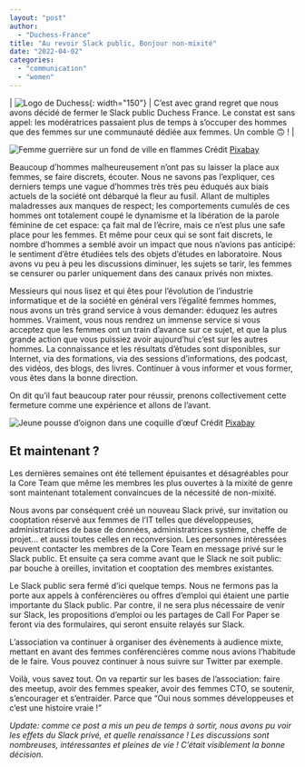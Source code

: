 ```yaml
---
layout: "post"
author:
  - "Duchess-France"
title: "Au revoir Slack public, Bonjour non-mixité"
date: "2022-04-02"
categories:
  - "communication"
  - "women"
---
```


| ![Logo de Duchess](/assets/DUCHESS_logo.png){: width="150"} | C’est avec grand regret que nous avons décidé de fermer le Slack public Duchess France. Le constat est sans appel: les modératrices passaient plus de temps à s’occuper des hommes que des femmes sur une communauté dédiée aux femmes. Un comble 🙃 ! |


![Femme guerrière sur un fond de ville en flammes](/assets/2022/04/2022-04-03-aurevoir-slack-public/femme-gueriere.jpg)
Crédit [Pixabay](https://pixabay.com/illustrations/fantasy-sci-fi-scifi-futuristic-2515940/)

Beaucoup d’hommes malheureusement n’ont pas su laisser la place aux femmes, se faire discrets, écouter. Nous ne savons pas l’expliquer, ces derniers temps une vague d’hommes très très peu éduqués aux biais actuels de la société ont débarqué la fleur au fusil. Allant de multiples maladresses aux manques de respect; les comportements cumulés de ces hommes ont totalement coupé le dynamisme et la libération de la parole féminine de cet espace: ça fait mal de l’écrire, mais ce n’est plus une safe place pour les femmes. Et même pour ceux qui se sont fait discrets, le nombre d’hommes a semblé avoir un impact que nous n’avions pas anticipé: le sentiment d’être étudiées tels des objets d’études en laboratoire. Nous avons vu peu à peu les discussions diminuer, les sujets se tarir, les femmes se censurer ou parler uniquement dans des canaux privés non mixtes.

Messieurs qui nous lisez et qui êtes pour l’évolution de l’industrie informatique et de la société en général vers l’égalité femmes hommes, nous avons un très grand service à vous demander: éduquez les autres hommes. Vraiment, vous nous rendrez un immense service si vous acceptez que les femmes ont un train d’avance sur ce sujet, et que la plus grande action que vous puissiez avoir aujourd’hui c’est sur les autres hommes. La connaissance et les résultats d’études sont disponibles, sur Internet, via des formations, via des sessions d’informations, des podcast, des vidéos, des blogs, des livres. Continuer à vous informer et vous former, vous êtes dans la bonne direction.

On dit qu’il faut beaucoup rater pour réussir, prenons collectivement cette fermeture comme une expérience et allons de l’avant.

![Jeune pousse d’oignon dans une coquille d’œuf](/assets/2022/04/2022-04-03-aurevoir-slack-public/renaissance.jpg)
Crédit [Pixabay](https://pixabay.com/illustrations/fantasy-sci-fi-scifi-futuristic-2515940/)

## Et maintenant ?

Les dernières semaines ont été tellement épuisantes et désagréables pour la Core Team que même les membres les plus ouvertes à la mixité de genre sont maintenant totalement convaincues de la nécessité de non-mixité.

Nous avons par conséquent créé un nouveau Slack privé, sur invitation ou cooptation réservé aux femmes de l’IT telles que développeuses, administratrices de base de données, administratrices système, cheffe de projet… et aussi toutes celles en reconversion. Les personnes intéressées peuvent contacter les membres de la Core Team en message privé sur le Slack public. Et ensuite ça sera comme avant que le Slack ne soit public: par bouche à oreilles, invitation et cooptation des membres existantes.

Le Slack public sera fermé d’ici quelque temps. Nous ne fermons pas la porte aux appels à conférencières ou offres d’emploi qui étaient une partie importante du Slack public. Par contre, il ne sera plus nécessaire de venir sur Slack, les propositions d’emploi ou les partages de Call For Paper se feront via des formulaires, qui seront ensuite relayés sur Slack.

L’association va continuer à organiser des évènements à audience mixte, mettant en avant des femmes conférencières comme nous avions l’habitude de le faire. Vous pouvez continuer à nous suivre sur Twitter par exemple.

Voilà, vous savez tout. On va repartir sur les bases de l’association: faire des meetup, avoir des femmes speaker, avoir des femmes CTO, se soutenir, s’encourager et s’entraider. Parce que “Oui nous sommes développeuses et c’est une histoire vraie !”

*Update: comme ce post a mis un peu de temps à sortir, nous avons pu voir les effets du Slack privé, et quelle renaissance ! Les discussions sont nombreuses, intéressantes et pleines de vie ! C’était visiblement la bonne décision.*